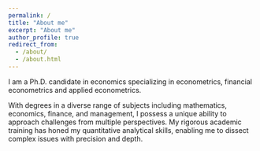 ```yaml
---
permalink: /
title: "About me"
excerpt: "About me"
author_profile: true
redirect_from: 
  - /about/
  - /about.html
---
```


I am a Ph.D. candidate in economics specializing in econometrics, financial econometrics and applied econometrics. 

With degrees in a diverse range of subjects including mathematics, economics, finance, and management, I possess a unique ability to approach challenges from multiple perspectives. My rigorous academic training has honed my quantitative analytical skills, enabling me to dissect complex issues with precision and depth.


